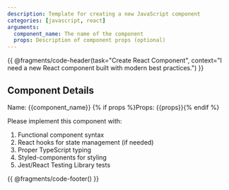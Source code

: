 ```yaml
---
description: Template for creating a new JavaScript component
categories: [javascript, react]
arguments:
  component_name: The name of the component
  props: Description of component props (optional)
---
```


{{ @fragments/code-header(task="Create React Component", context="I need a new React component built with modern best practices.") }}

## Component Details
Name: {{component_name}}
{% if props %}Props: {{props}}{% endif %}

Please implement this component with:
1. Functional component syntax
2. React hooks for state management (if needed)
3. Proper TypeScript typing
4. Styled-components for styling
5. Jest/React Testing Library tests

{{ @fragments/code-footer() }}
